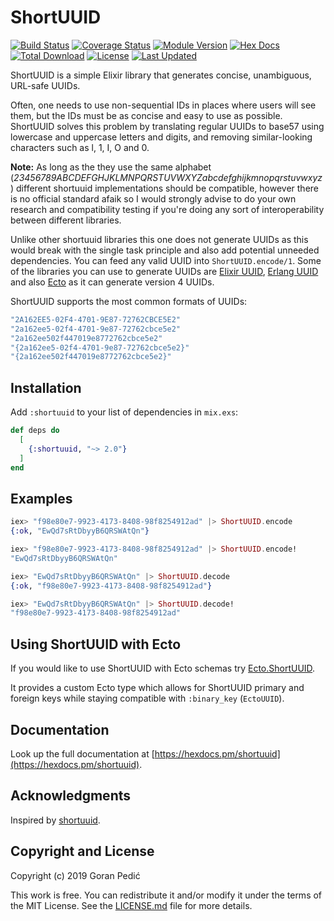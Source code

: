 # ShortUUID

[![Build Status](https://travis-ci.com/gpedic/ex_shortuuid.svg?branch=master)](https://travis-ci.com/gpedic/ex_shortuuid)
[![Coverage Status](https://coveralls.io/repos/github/gpedic/ex_shortuuid/badge.svg)](https://coveralls.io/github/gpedic/ex_shortuuid)
[![Module Version](https://img.shields.io/hexpm/v/shortuuid.svg)](https://hex.pm/packages/shortuuid)
[![Hex Docs](https://img.shields.io/badge/hex-docs-lightgreen.svg)](https://hexdocs.pm/shortuuid/)
[![Total Download](https://img.shields.io/hexpm/dt/shortuuid.svg)](https://hex.pm/packages/shortuuid)
[![License](https://img.shields.io/hexpm/l/shortuuid.svg)](https://github.com/gpedic/ex_shortuuid/blob/master/LICENSE.md)
[![Last Updated](https://img.shields.io/github/last-commit/gpedic/shortuuid.svg)](https://github.com/gpedic/ex_shortuuid/commits/master)

<!-- MDOC !-->

ShortUUID is a simple Elixir library that generates concise, unambiguous, URL-safe UUIDs.

Often, one needs to use non-sequential IDs in places where users will see them, but the IDs must be as concise and easy to use as possible. ShortUUID solves this problem by translating regular UUIDs to base57 using lowercase and uppercase letters and digits, and removing similar-looking characters such as l, 1, I, O and 0.

**Note:** As long as the they use the same alphabet (_23456789ABCDEFGHJKLMNPQRSTUVWXYZabcdefghijkmnopqrstuvwxyz_) different shortuuid implementations should be compatible, however there is no official standard afaik so I would strongly advise to do your own research and compatibility testing if you're doing any sort of interoperability between different libraries.

Unlike other shortuuid libraries this one does not generate UUIDs as this would break with the single task principle and also add potential unneeded dependencies. You can feed any valid UUID into `ShortUUID.encode/1`. Some of the libraries you can use to generate UUIDs are
[Elixir UUID](https://github.com/zyro/elixir-uuid), [Erlang UUID](https://github.com/okeuday/uuid) and also [Ecto](https://hexdocs.pm/ecto/Ecto.UUID.html) as it can generate version 4 UUIDs.

ShortUUID supports the most common formats of UUIDs:
```elixir
"2A162EE5-02F4-4701-9E87-72762CBCE5E2"
"2a162ee5-02f4-4701-9e87-72762cbce5e2"
"2a162ee502f447019e8772762cbce5e2"
"{2a162ee5-02f4-4701-9e87-72762cbce5e2}"
"{2a162ee502f447019e8772762cbce5e2}"
```

## Installation

Add `:shortuuid` to your list of dependencies in `mix.exs`:

```elixir
def deps do
  [
    {:shortuuid, "~> 2.0"}
  ]
end
```

## Examples

```elixir
iex> "f98e80e7-9923-4173-8408-98f8254912ad" |> ShortUUID.encode
{:ok, "EwQd7sRtDbyyB6QRSWAtQn"}

iex> "f98e80e7-9923-4173-8408-98f8254912ad" |> ShortUUID.encode!
"EwQd7sRtDbyyB6QRSWAtQn"

iex> "EwQd7sRtDbyyB6QRSWAtQn" |> ShortUUID.decode
{:ok, "f98e80e7-9923-4173-8408-98f8254912ad"}

iex> "EwQd7sRtDbyyB6QRSWAtQn" |> ShortUUID.decode!
"f98e80e7-9923-4173-8408-98f8254912ad"
```

## Using ShortUUID with Ecto

If you would like to use ShortUUID with Ecto schemas try [Ecto.ShortUUID](https://github.com/gpedic/ecto_shortuuid).

It provides a custom Ecto type which allows for ShortUUID primary and foreign keys while staying compatible with `:binary_key` (`EctoUUID`).

## Documentation

Look up the full documentation at [https://hexdocs.pm/shortuuid](https://hexdocs.pm/shortuuid).

## Acknowledgments

Inspired by [shortuuid](https://github.com/skorokithakis/shortuuid).

## Copyright and License

Copyright (c) 2019 Goran Pedić

This work is free. You can redistribute it and/or modify it under the
terms of the MIT License. See the [LICENSE.md](./LICENSE.md) file for more details.
